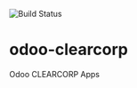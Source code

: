 ![Build Status](https://travis-ci.org/ClearCorp/odoo-clearcorp.svg?branch=9.0)

odoo-clearcorp
==============

Odoo CLEARCORP Apps
